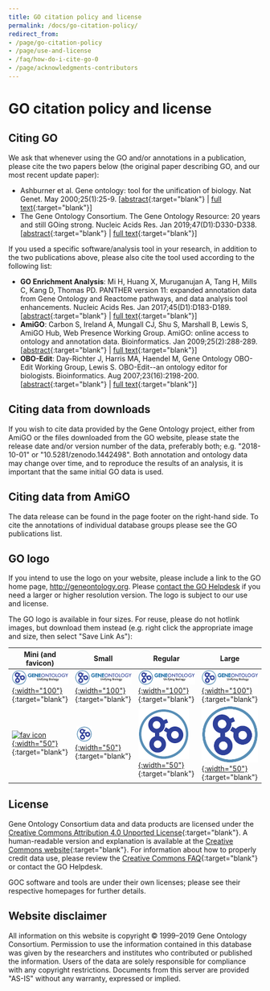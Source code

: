 ```yaml
---
title: GO citation policy and license
permalink: /docs/go-citation-policy/
redirect_from: 
- /page/go-citation-policy
- /page/use-and-license
- /faq/how-do-i-cite-go-0
- /page/acknowledgments-contributors
---
```


# GO citation policy and license

## Citing GO

We ask that whenever using the GO and/or annotations in a publication, please cite the two papers below (the original paper describing GO, and our most recent update paper):
+ Ashburner et al. Gene ontology: tool for the unification of biology. Nat Genet. May 2000;25(1):25-9. \[[abstract](https://www.ncbi.nlm.nih.gov/pubmed/10802651){:target="blank"} \| [full text](https://www.ncbi.nlm.nih.gov/pmc/articles/PMC3037419/){:target="blank"}\]
+ The Gene Ontology Consortium. The Gene Ontology Resource: 20 years and still GOing strong. Nucleic Acids Res. Jan 2019;47(D1):D330-D338. \[[abstract](https://www.ncbi.nlm.nih.gov/pubmed/30395331){:target="blank"} \| [full text](https://academic.oup.com/nar/article/47/D1/D330/5160994){:target="blank"}\] 


If you used a specific software/analysis tool in your research, in addition to the two publications above, please also cite the tool used according to the following list:
+ **GO Enrichment Analysis**: Mi H, Huang X, Muruganujan A, Tang H, Mills C, Kang D, Thomas PD.  PANTHER version 11: expanded annotation data from Gene Ontology and Reactome pathways, and data analysis tool enhancements. Nucleic Acids Res. Jan 2017;45(D1):D183-D189.\[[abstract](https://www.ncbi.nlm.nih.gov/pubmed/27899595){:target="blank"} \| [full text](https://academic.oup.com/nar/article/45/D1/D183/2605815){:target="blank"}\]  
+ **AmiGO**: Carbon S, Ireland A, Mungall CJ, Shu S, Marshall B, Lewis S, AmiGO Hub, Web Presence Working Group. AmiGO: online access to ontology and annotation data. Bioinformatics. Jan 2009;25(2):288-289. \[[abstract](https://www.ncbi.nlm.nih.gov/pubmed/19033274){:target="blank"} \| [full text](http://bioinformatics.oxfordjournals.org/content/25/2/288.full.pdf+html){:target="blank"}\]  
+ **OBO-Edit**: Day-Richter J, Harris MA, Haendel M, Gene Ontology OBO-Edit Working Group, Lewis S. OBO-Edit--an ontology editor for biologists. Bioinformatics. Aug 2007;23(16):2198-200. \[[abstract](http://bioinformatics.oxfordjournals.org/content/23/16/2198){:target="blank"} \| [full text](http://bioinformatics.oxfordjournals.org/content/23/16/2198.full){:target="blank"}\]

## Citing data from downloads

If you wish to cite data provided by the Gene Ontology project, either from AmiGO or the files downloaded from the GO website, please state the release date and/or version number of the data, preferably both; e.g. "2018-10-01" or "10.5281/zenodo.1442498". Both annotation and ontology data may change over time, and to reproduce the results of an analysis, it is important that the same initial GO data is used.

## Citing data from AmiGO

The data release can be found in the page footer on the right-hand side. To cite the annotations of individual database groups please see the GO publications list.

## GO logo

If you intend to use the logo on your website, please include a link to the GO home page, http://geneontology.org. Please [contact the GO Helpdesk](http://help.geneontology.org) if you need a larger or higher resolution version. The logo is subject to our use and license.

The GO logo is available in four sizes. For reuse, please do not hotlink images, but download them instead (e.g. right click the appropriate image and size, then select "Save Link As"):

| **Mini (and favicon)** | **Small** | **Regular** | **Large** |
|------|-------|---------|-------|
| [![mini logo](/assets/go-logo.mini.png){:width="100"}](/assets/go-logo.mini.png){:target="blank"} | [![small logo](/assets/go-logo.small.png){:width="100"}](/assets/go-logo.small.png){:target="blank"} | [![regular logo](/assets/go-logo.png){:width="100"}](/assets/go-logo.png){:target="blank"} | [![full logo](/assets/go-logo.large.png){:width="100"}](/assets/go-logo.large.png){:target="blank"} | 
| [![fav icon](/assets/go-logo-favicon.ico){:width="50"}](/assets/go-logo-favicon.ico){:target="blank"} | [![mini icon](/assets/go-logo-icon.mini.png){:width="50"}](/assets/go-logo-icon.mini.png){:target="blank"} | [![small icon](/assets/go-logo-icon.small.png){:width="50"}](/assets/go-logo-icon.small.png){:target="blank"} | [![regular icon](/assets/go-logo-icon.png){:width="50"}](/assets/go-logo-icon.png){:target="blank"} | 


## License    

Gene Ontology Consortium data and data products are licensed under the [Creative Commons Attribution 4.0 Unported License](https://creativecommons.org/licenses/by/4.0/legalcode){:target="blank"}. A human-readable version and explanation is available at the [Creative Commons website](https://creativecommons.org/licenses/by/4.0/){:target="blank"}. For information about how to properly credit data use, please review the [Creative Commons FAQ](http://wiki.creativecommons.org/Frequently_Asked_Questions){:target="blank"} or contact the GO Helpdesk.

GOC software and tools are under their own licenses; please see their respective homepages for further details.

## Website disclaimer

All information on this website is copyright © 1999–2019 Gene Ontology Consortium. Permission to use the information contained in this database was given by the researchers and institutes who contributed or published the information. Users of the data are solely responsible for compliance with any copyright restrictions. Documents from this server are provided "AS-IS" without any warranty, expressed or implied.
